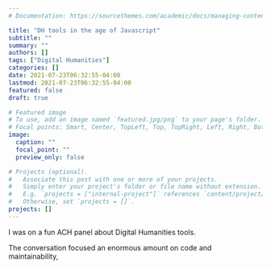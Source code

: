 ```yaml
---
# Documentation: https://sourcethemes.com/academic/docs/managing-content/

title: "DH tools in the age of Javascript"
subtitle: ""
summary: ""
authors: []
tags: ["Digital Humanities"]
categories: []
date: 2021-07-23T06:32:55-04:00
lastmod: 2021-07-23T06:32:55-04:00
featured: false
draft: true

# Featured image
# To use, add an image named `featured.jpg/png` to your page's folder.
# Focal points: Smart, Center, TopLeft, Top, TopRight, Left, Right, BottomLeft, Bottom, BottomRight.
image:
  caption: ""
  focal_point: ""
  preview_only: false

# Projects (optional).
#   Associate this post with one or more of your projects.
#   Simply enter your project's folder or file name without extension.
#   E.g. `projects = ["internal-project"]` references `content/project/deep-learning/index.md`.
#   Otherwise, set `projects = []`.
projects: []
---
```


I was on a fun ACH panel about Digital Humanities tools.

The conversation focused an enormous amount on code and maintainability, 